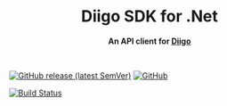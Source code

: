<div align="center">
	<h1>Diigo SDK for .Net</h1>
	<p>
		<b>An API client for <a href="https://www.diigo.com">Diigo</a></b>
	</p>
	<br>
</div>

[![GitHub release (latest SemVer)](https://img.shields.io/github/v/release/aforank/diigosharp)]()
[![GitHub](https://img.shields.io/github/license/aforank/diigosharp)]()

[![Build Status](https://github.com/aforank/DiigoSharp/actions/workflows/build.yml/badge.svg)](https://github.com/aforank/DiigoSharp/actions/workflows/build.yml)
